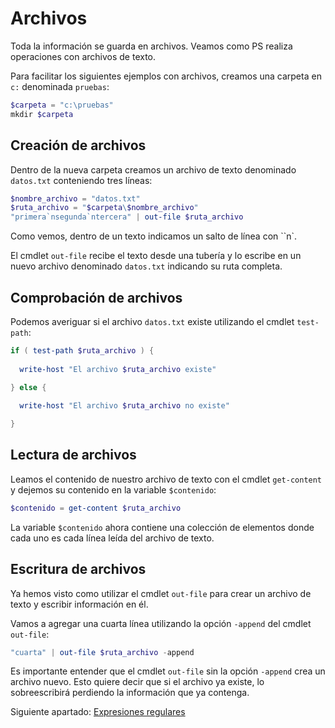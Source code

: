 # Archivos
Toda la información se guarda en archivos. Veamos como PS realiza operaciones con archivos de texto.

Para facilitar los siguientes ejemplos con archivos, creamos una carpeta en `c:` denominada `pruebas`:
```powershell
$carpeta = "c:\pruebas"
mkdir $carpeta
```

## Creación de archivos

Dentro de la nueva carpeta creamos un archivo de texto denominado `datos.txt` conteniendo tres líneas:
```powershell
$nombre_archivo = "datos.txt"
$ruta_archivo = "$carpeta\$nombre_archivo"
"primera`nsegunda`ntercera" | out-file $ruta_archivo
```
Como vemos, dentro de un texto indicamos un salto de línea con ``n`.

El cmdlet `out-file` recibe el texto desde una tubería y lo escribe en un nuevo archivo denominado `datos.txt` indicando su ruta completa.

## Comprobación de archivos

Podemos averiguar si el archivo `datos.txt` existe utilizando el cmdlet `test-path`:
```powershell
if ( test-path $ruta_archivo ) { 
  
  write-host "El archivo $ruta_archivo existe" 

} else { 
  
  write-host "El archivo $ruta_archivo no existe" 

}
```

## Lectura de archivos
Leamos el contenido de nuestro archivo de texto con el cmdlet `get-content` y dejemos su contenido en la variable `$contenido`:
```powershell
$contenido = get-content $ruta_archivo
```
La variable `$contenido` ahora contiene una colección de elementos donde cada uno es cada línea leída del archivo de texto. 

## Escritura de archivos
Ya hemos visto como utilizar el cmdlet `out-file` para crear un archivo de texto y escribir información en él.

Vamos a agregar una cuarta línea utilizando la opción `-append` del cmdlet `out-file`:
```powershell
"cuarta" | out-file $ruta_archivo -append
```

Es importante entender que el cmdlet `out-file` sin la opción `-append` crea un archivo nuevo. Esto quiere decir que si el archivo ya existe, lo sobreescribirá perdiendo la información que ya contenga.

Siguiente apartado: [Expresiones regulares](./c07-regex.md#expresiones-regulares)
